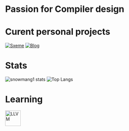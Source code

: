 # Passion for Compiler design

# Curent personal projects
[![Sxeme](https://github-readme-stats.vercel.app/api/pin/?username=snowmang1&repo=sxeme&theme=synthwave)](https://github.com/snowmang1/sxeme)
[![Blog](https://github-readme-stats.vercel.app/api/pin/?username=snowmang1&repo=snow_blog&theme=synthwave)](https://github.com/snowmang1/snow_blog)

# Stats
![snowmang1 stats](https://github-readme-stats.vercel.app/api?username=snowmang1&show_icons=true&theme=synthwave)
![Top Langs](https://github-readme-stats.vercel.app/api/top-langs/?username=snowmang1&theme=synthwave&langs_count=6&layout=compact)

# Learning
[<img src="https://llvm.org/img/LLVMWyvernSmall.png" alt="LLVM" width="50"/>](https://llvm.org)
